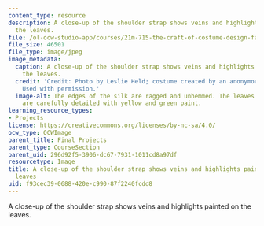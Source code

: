```yaml
---
content_type: resource
description: A close-up of the shoulder strap shows veins and highlights painted on
  the leaves.
file: /ol-ocw-studio-app/courses/21m-715-the-craft-of-costume-design-fall-2009/f93cec390688420ec99087f2240fcdd8_IMG_0720.jpg
file_size: 46501
file_type: image/jpeg
image_metadata:
  caption: A close-up of the shoulder strap shows veins and highlights painted on
    the leaves.
  credit: 'Credit: Photo by Leslie Held; costume created by an anonymous MIT student.
    Used with permission.'
  image-alt: The edges of the silk are ragged and unhemmed. The leaves on the strap
    are carefully detailed with yellow and green paint.
learning_resource_types:
- Projects
license: https://creativecommons.org/licenses/by-nc-sa/4.0/
ocw_type: OCWImage
parent_title: Final Projects
parent_type: CourseSection
parent_uid: 296d92f5-3906-dc67-7931-1011cd8a97df
resourcetype: Image
title: A close-up of the shoulder strap shows veins and highlights painted on the
  leaves
uid: f93cec39-0688-420e-c990-87f2240fcdd8
---
```

A close-up of the shoulder strap shows veins and highlights painted on the leaves.